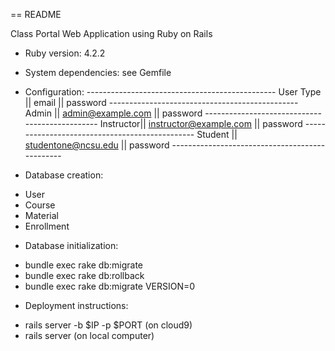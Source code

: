 == README

Class Portal Web Application using Ruby on Rails


* Ruby version: 4.2.2

* System dependencies: see Gemfile

* Configuration: 
       -----------------------------------------------
       User Type || email                    || password
       -----------------------------------------------
       Admin     || admin@example.com        || password
       -----------------------------------------------
       Instructor|| instructor@example.com   || password
       -----------------------------------------------
       Student   || studentone@ncsu.edu      || password
       -----------------------------------------------

* Database creation:

 - User
 - Course
 - Material
 - Enrollment


* Database initialization:

 - bundle exec rake db:migrate
 - bundle exec rake db:rollback
 - bundle exec rake db:migrate VERSION=0


* Deployment instructions:

 - rails server -b $IP -p $PORT (on cloud9)
 - rails server (on local computer)



